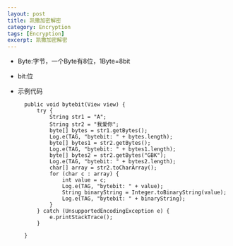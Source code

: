 ```yaml
---
layout: post
title: 凯撒加密解密
category: Encryption
tags: [Encryption]
excerpt: 凯撒加密解密
---
```


- Byte:字节，一个Byte有8位，1Byte=8bit
- bit:位
- 示例代码

	    public void bytebit(View view) {
	        try {
	            String str1 = "A";
	            String str2 = "我爱你";
	            byte[] bytes = str1.getBytes();
	            Log.e(TAG, "bytebit: " + bytes.length);
	            byte[] bytes1 = str2.getBytes();
	            Log.e(TAG, "bytebit: " + bytes1.length);
	            byte[] bytes2 = str2.getBytes("GBK");
	            Log.e(TAG, "bytebit: " + bytes2.length);
	            char[] array = str2.toCharArray();
	            for (char c : array) {
	                int value = c;
	                Log.e(TAG, "bytebit: " + value);
	                String binaryString = Integer.toBinaryString(value);
	                Log.e(TAG, "bytebit: " + binaryString);
	            }
	        } catch (UnsupportedEncodingException e) {
	            e.printStackTrace();
	        }
	
	    }